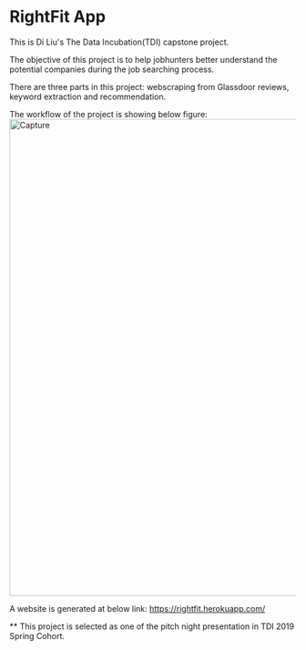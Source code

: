 # RightFit App

This is Di Liu's The Data Incubation(TDI) capstone project.

The objective of this project is to help jobhunters better understand the potential companies during the job searching process.

There are three parts in this project: webscraping from Glassdoor reviews, keyword extraction and recommendation.

The workflow of the project is showing below figure:
<img width="838" alt="Capture" src="https://user-images.githubusercontent.com/40007543/58638746-771af600-82c3-11e9-8779-9682b4ad8213.PNG">

A website is generated at below link:
https://rightfit.herokuapp.com/

** This project is selected as one of the pitch night presentation in TDI 2019 Spring Cohort.

